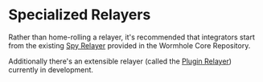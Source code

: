 # Specialized Relayers

Rather than home-rolling a relayer, it's recommended that integrators start from the existing [Spy Relayer](https://github.com/wormhole-foundation/wormhole/tree/dev.v2/relayer/spy_relayer) provided in the Wormhole Core Repository.

Additionally there's an extensible relayer (called the [Plugin Relayer](https://github.com/wormhole-foundation/wormhole/tree/feat/plugin_relayer/relayer/plugin_relayer)) currently in development.

<!-- To aid in the development of relayers, a extensible relayer implementation (called the [plugin relayer]()) has been provided in the Wormhole Core Repository.

It's recommended that integrators create their own plugin for the plugin relayer, rather than home-roll a relayer themselves. Using the plugin relayer allows integrators to take advantage of the robust hot-wallet and scheduling built into the relayer's kernel, as well as leveraging plugins which are built by other integrators.  -->
